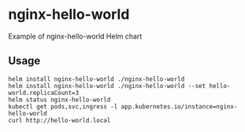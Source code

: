 # nginx-hello-world
Example of nginx-hello-world Helm chart

## Usage
```
helm install nginx-hello-world ./nginx-hello-world
helm install nginx-hello-world ./nginx-hello-world --set hello-world.replicaCount=3
helm status nginx-hello-world
kubectl get pods,svc,ingress -l app.kubernetes.io/instance=nginx-hello-world
curl http://hello-world.local
```
